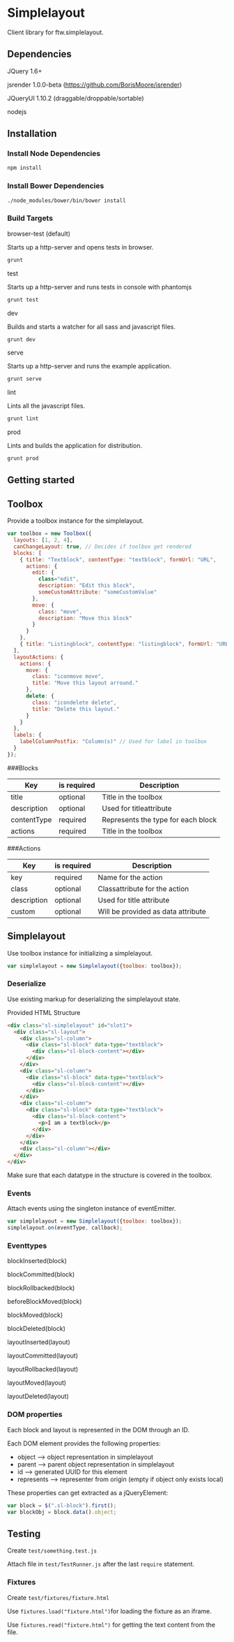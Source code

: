 # Simplelayout

Client library for ftw.simplelayout.

## Dependencies

JQuery 1.6+

jsrender 1.0.0-beta (https://github.com/BorisMoore/jsrender)

JQueryUI 1.10.2 (draggable/droppable/sortable)

nodejs

## Installation

### Install Node Dependencies
```bash
npm install
```
### Install Bower Dependencies
```bash
./node_modules/bower/bin/bower install
```
### Build Targets

browser-test (default)

Starts up a http-server and opens tests in browser.
```bash
grunt
```

test

Starts up a http-server and runs tests in console with phantomjs
```bash
grunt test
```

dev

Builds and starts a watcher for all sass and javascript files.
```bash
grunt dev
```

serve

Starts up a http-server and runs the example application.
```bash
grunt serve
```

lint

Lints all the javascript files.
```bash
grunt lint
```

prod

Lints and builds the application for distribution.
```bash
grunt prod
```
## Getting started

## Toolbox

Provide a toolbox instance for the simplelayout.

```javascript
var toolbox = new Toolbox({
  layouts: [1, 2, 4],
  canChangeLayout: true, // Decides if toolbox get rendered
  blocks: [
    { title: "Textblock", contentType: "textblock", formUrl: "URL",
      actions: {
        edit: {
          class="edit",
          description: "Edit this block",
          someCustomAttribute: "someCustomValue"
        },
        move: {
          class: "move",
          description: "Move this block"
        }
      }
    },
    { title: "Listingblock", contentType: "listingblock", formUrl: "URL" }
  ],
  layoutActions: {
    actions: {
      move: {
        class: "iconmove move",
        title: "Move this layout arround."
      },
      delete: {
        class: "icondelete delete",
        title: "Delete this layout."
      }
    }
  },
  labels: {
    labelColumnPostfix: "Column(s)" // Used for label in toolbox
  }
});
```

###Blocks

| Key | is required | Description |
|---|---|---|
| title | optional | Title in the toolbox |
| description | optional | Used for titleattribute |
|   contentType | required | Represents the type for each block |
| actions | required | Title in the toolbox |

###Actions

| Key | is required | Description |
|---|---|---|
| key | required | Name for the action |
| class | optional | Classattribute for the action |
| description | optional | Used for title attribute |
| custom | optional | Will be provided as data attribute |

## Simplelayout

Use toolbox instance for initializing a simplelayout.

```javascript
var simplelayout = new Simplelayout({toolbox: toolbox});
```

### Deserialize

Use existing markup for deserializing the simplelayout state.

Provided HTML Structure

```html
<div class="sl-simplelayout" id="slot1">
  <div class="sl-layout">
    <div class="sl-column">
      <div class="sl-block" data-type="textblock">
        <div class="sl-block-content"></div>
      </div>
    </div>
    <div class="sl-column">
      <div class="sl-block" data-type="textblock">
        <div class="sl-block-content"></div>
      </div>
    </div>
    <div class="sl-column">
      <div class="sl-block" data-type="textblock">
        <div class="sl-block-content">
          <p>I am a textblock</p>
        </div>
      </div>
    </div>
    <div class="sl-column"></div>
  </div>
</div>
```


Make sure that each datatype in the structure is covered in the toolbox.

### Events

Attach events using the singleton instance of eventEmitter.

```javascript
var simplelayout = new Simplelayout({toolbox: toolbox});
simplelayout.on(eventType, callback);
```

### Eventtypes

blockInserted(block)

blockCommitted(block)

blockRollbacked(block)

beforeBlockMoved(block)

blockMoved(block)

blockDeleted(block)

layoutInserted(layout)

layoutCommitted(layout)

layoutRollbacked(layout)

layoutMoved(layout)

layoutDeleted(layout)

### DOM properties

Each block and layout is represented in the DOM through an ID.

Each DOM element provides the following properties:

- object --> object representation in simplelayout
- parent --> parent object representation in simplelayout
- id --> generated UUID for this element
- represents --> representer from origin (empty if object only exists local)

These properties can get extracted as a jQueryElement:

```javascript
var block = $(".sl-block").first();
var blockObj = block.data().object;
```


## Testing

Create ``` test/something.test.js ```

Attach file in ``` test/TestRunner.js ``` after the last ```require``` statement.

### Fixtures

Create ``` test/fixtures/fixture.html ```

Use ``` fixtures.load("fixture.html") ```for loading the fixture as an iframe.

Use ``` fixtures.read("fixture.html") ``` for getting the text content from the file.
